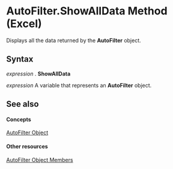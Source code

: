 
# AutoFilter.ShowAllData Method (Excel)

Displays all the data returned by the  **AutoFilter** object.


## Syntax

 _expression_ . **ShowAllData**

 _expression_ A variable that represents an **AutoFilter** object.


## See also


#### Concepts


[AutoFilter Object](1a6fcf3b-52be-b599-029b-a3c53d12f85e.md)
#### Other resources


[AutoFilter Object Members](7a659664-47a0-8b1b-524e-f808cda97d84.md)
